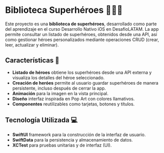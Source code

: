 # Biblioteca Superhéroes 🦸🏻‍♀️

Este proyecto es una **biblioteca de superhéroes**, desarrollado como parte del aprendizaje en el curso Desarrollo Nativo iOS en DesafioLATAM. La app permite consultar un listado de superhéroes, obtenidos desde una API, así como gestionar héroes personalizados mediante operaciones CRUD (crear, leer, actualizar y eliminar).

## Características 🌟

- **Listado de héroes** obtiene los superhéroes desde una API externa y visualiza los detalles del héroe seleccionado.
- **Creación de heróes** permite al usuario guardar superhéroes de manera persistente, incluso después de cerrar la app.
- **Animación**  para la imagen en la vista principal.
- **Diseño** interfaz inspirada en Pop Art con colores llamativos.
- **Componentes** reutilizables como tarjetas, botones y títulos.

## **Tecnología Utilizada** 💻

- **SwiftUI** framework para la construcción de la interfaz de usuario.
- **SwiftData** para la persistencia y almacenamiento de datos.
- **XCTest** para pruebas unitarias y de interfaz (UI).
